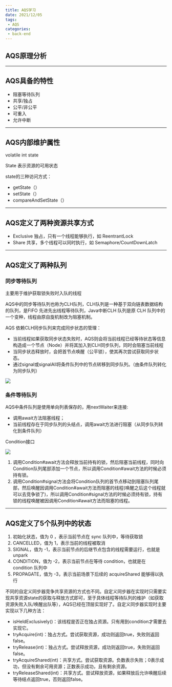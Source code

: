 ```yaml
---
title: AQS学习
date: 2021/12/05
tags:
 - AQS
categories:
 - back-end
---
```

## AQS原理分析

---------

## AQS具备的特性

* 阻塞等待队列
* 共享/独占
* 公平/非公平
* 可重入
* 允许中断


---------

## AQS内部维护属性

volatile int state

State 表示资源的可用状态



state的三种访问方式：

* getState（）
* setState（）
* compareAndSetState（）

---------

## AQS定义了两种资源共享方式

* Exclusive 独占，只有一个线程能够执行，如 ReentrantLock
* Share 共享，多个线程可以同时执行，如 Semaphore/CountDownLatch

------

## AQS定义了两种队列



### 同步等待队列

主要用于维护获取锁失败时入队的线程

AQS中的同步等待队列也称为CLH队列，CLH队列是一种基于双向链表数据结构的队列，是FIFO 先进先出线程等待队列，Java中断CLH 队列是原 CLH 队列中的一个变种，线程由原自旋机制改为阻塞机制。

AQS 依赖CLH同步队列来完成同步状态的管理：

- 当前线程如果获取同步状态失败时，AQS则会将当前线程已经等待状态等信息构造成一个节点（Node）并将其加入到CLH同步队列，同时会阻塞当前线程
- 当同步状态释放时，会把首节点唤醒（公平锁），使其再次尝试获取同步状态。
- 通过signal或signalAll将条件队列中的节点转移到同步队列。（由条件队列转化为同步队列）

![](https://iniconico-image.oss-cn-chengdu.aliyuncs.com/typora/24984.png)



### 条件等待队列

AQS中条件队列是使用单向列表保存的，用nextWaiter来连接:

- 调用await方法阻塞线程；
- 当前线程存在于同步队列的头结点，调用await方法进行阻塞（从同步队列转化到条件队列）



Condition接口

![](https://iniconico-image.oss-cn-chengdu.aliyuncs.com/typora/24983.png)

1. 调用Condition#await方法会释放当前持有的锁，然后阻塞当前线程，同时向Condition队列尾部添加一个节点，所以调用Condition#await方法的时候必须持有锁。
2. 调用Condition#signal方法会将Condition队列的首节点移动到阻塞队列尾部，然后唤醒因调用Condition#await方法而阻塞的线程(唤醒之后这个线程就可以去竞争锁了)，所以调用Condition#signal方法的时候必须持有锁，持有锁的线程唤醒被因调用Condition#await方法而阻塞的线程。

------

## AQS定义了5个队列中的状态

1. 初始化状态，值为 0 ，表示当前节点在 sync 队列中，等待获取锁
2. CANCELLED，值为 1，表示当前的线程被取消
3. SIGNAL，值为 -1，表示当前节点的后继节点包含的线程需要运行，也就是 unpark
4. CONDITION，值为 -2，表示当前节点在等待 condition，也就是在 condition 队列中
5. PROPAGATE，值为 -3，表示当前场景下后续的 acquireShared 能够得以执行



不同的自定义同步器竞争共享资源的方式也不同。自定义同步器在实现时只需要实现共享资源state的获取与释放方式即可，至于具体线程等待队列的维护（如获取资源失败入队/唤醒出队等），AQS已经在顶层实现好了。自定义同步器实现时主要实现以下几种方法：



- isHeldExclusively()：该线程是否正在独占资源。只有用到condition才需要去实现它。
- tryAcquire(int)：独占方式。尝试获取资源，成功则返回true，失败则返回false。
- tryRelease(int)：独占方式。尝试释放资源，成功则返回true，失败则返回false。
- tryAcquireShared(int)：共享方式。尝试获取资源。负数表示失败；0表示成功，但没有剩余可用资源；正数表示成功，且有剩余资源。
- tryReleaseShared(int)：共享方式。尝试释放资源，如果释放后允许唤醒后续等待结点返回true，否则返回false。

